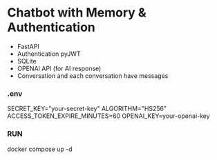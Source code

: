 #  Chatbot with Memory & Authentication

- FastAPI
- Authentication pyJWT
- SQLite
- OPENAI API (for AI response)
- Conversation and each conversation have messages

### .env
SECRET_KEY="your-secret-key"
ALGORITHM="HS256"
ACCESS_TOKEN_EXPIRE_MINUTES=60
OPENAI_KEY=your-openai-key

### RUN
docker compose up -d